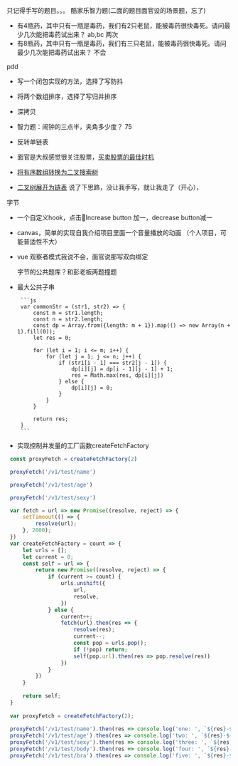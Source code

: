 只记得手写的题目。。。
 酷家乐智力题(二面的题目面官设的场景题，忘了)
  * 有4瓶药，其中只有一瓶是毒药，我们有2只老鼠，能被毒药很快毒死。请问最少几次能把毒药试出来？ ab,bc 两次
  * 有8瓶药，其中只有一瓶是毒药，我们有三只老鼠，能被毒药很快毒死。请问最少几次能把毒药试出来？ 不会
   
pdd 
 * 写一个闭包实现的方法，选择了写防抖
 * 将两个数组排序，选择了写归并排序
 * 深拷贝
 * 智力题：闹钟的三点半，夹角多少度？ 75


* 反转单链表
* 面官是大叔感觉很关注股票，[买卖股票的最佳时机](https://leetcode-cn.com/problems/best-time-to-buy-and-sell-stock/)
   
* [将有序数组转换为二叉搜索树](https://leetcode-cn.com/problems/convert-sorted-array-to-binary-search-tree/)
* [二叉树展开为链表](https://leetcode-cn.com/problems/flatten-binary-tree-to-linked-list/)  说了下思路，没让我手写，就让我走了（开心），

字节  
* 一个自定义hook，点击Increase button 加一，decrease button减一
      
* canvas，简单的实现自我介绍项目里面一个音量播放的动画 （个人项目，可能普适性不大）
* vue 观察者模式我说不会，面官说那写双向绑定

  字节的公共题库？和彭老板两题撞题
 * 最大公共子串

        ```js
        var commonStr = (str1, str2) => {
            const m = str1.length;
            const n = str2.length;
            const dp = Array.from({length: m + 1}).map(() => new Array(n + 1).fill(0));
            let res = 0;
        
            for (let i = 1; i <= m; i++) {
                for (let j = 1; j <= n; j++) {
                    if (str1[i - 1] === str2[j - 1]) {
                        dp[i][j] = dp[i - 1][j - 1] + 1;
                        res = Math.max(res, dp[i][j])
                    } else {
                        dp[i][j] = 0;
                    }
                }
            }
        
            return res;
        }
        ```

  * 实现控制并发量的工厂函数createFetchFactory
  ```js
   const proxyFetch = createFetchFactory(2)

   proxyFetch('/v1/test/name') 

   proxyFetch('/v1/test/age') 

   proxyFetch('/v1/test/sexy') 

   var fetch = url => new Promise((resolve, reject) => {
       setTimeout(() => { 
           resolve(url);
       }, 2000);
   })
   var createFetchFactory = count => {
       let urls = [];
       let current = 0;
       const self = url => {
           return new Promise((resolve, reject) => {
               if (current >= count) {
                   urls.unshift({
                       url,
                       resolve,
                   })
               } else {
                   current++;
                   fetch(url).then(res => {
                       resolve(res);
                       current--;
                       const pop = urls.pop();
                       if (!pop) return;
                       self(pop.url).then(res => pop.resolve(res))
                   })
               }
           })
       }
       
       return self;
   }
   
   var proxyFetch = createFetchFactory(2);
   
   proxyFetch('/v1/test/name').then(res => console.log('one: ', `${res}-${performance.now()}`))
   proxyFetch('/v1/test/age').then(res => console.log('two: ', `${res}-${performance.now()}`))
   proxyFetch('/v1/test/sexy').then(res => console.log('three: ', `${res}-${performance.now()}`))
   proxyFetch('/v1/test/body').then(res => console.log('four: ', `${res}-${performance.now()}`))
   proxyFetch('/v1/test/bra').then(res => console.log('five: ', `${res}-${performance.now()}`))
   ```
